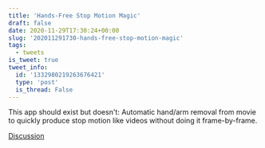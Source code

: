 ```yaml
---
title: 'Hands-Free Stop Motion Magic'
draft: false
date: 2020-11-29T17:30:24+00:00
slug: '202011291730-hands-free-stop-motion-magic'
tags:
  - tweets
is_tweet: true
tweet_info:
  id: '1332980219263676421'
  type: 'post'
  is_thread: False
---
```




This app should exist but doesn't: Automatic hand/arm removal from movie to quickly produce stop motion like videos without doing it frame-by-frame.

[Discussion](https://x.com/sytelus/status/1332980219263676421)
